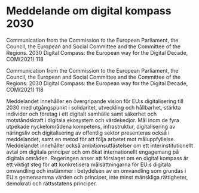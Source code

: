 # Meddelande om digital kompass 2030

Communication from the Commission to the European Parliament, the Council,
the European and Social Committee and the Committee of the Regions. 2030
Digital Compass: the European way for the Digital Decade, COM(2021) 118

Communication from the Commission to the European Parliament, the Council,
the European and Social Committee and the Committee of the Regions. 2030
Digital Compass: the European way for the Digital Decade, COM(2021) 118

Meddelandet innehåller en övergripande vision för EU:s digitalisering till 2030 med utgångspunkt i solidaritet, utveckling och hållbarhet, stärkta individer och företag i ett digitalt samhälle samt säkerhet och motståndskraft i digitala ekosystem och värdekedjor. Mål inom de fyra utpekade nyckelområdena kompetens, infrastruktur, digitalisering av näringsliv och digitalisering av offentlig sektor presenteras också i meddelandet, samt en metod för att följa arbetet mot måluppfyllelse. Meddelandet innehåller också ambitionsutfästelser om ett interinstitutionellt avtal om digitala principer och om ökat internationellt engagemang på digitala områden. Regeringen anser att förslaget om en digital kompass är ett viktigt steg för att konkretisera målsättningarna för EU:s digitala omvandling och instämmer i betydelsen av en omvandling som grundas i EU:s gemensamma värden och principer, inte minst mänskliga rättigheter, demokrati och rättsstatens principer.
